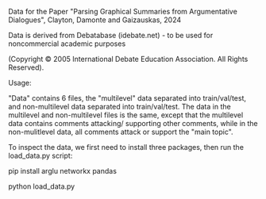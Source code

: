 Data for the Paper "Parsing Graphical Summaries from Argumentative Dialogues", Clayton, Damonte and Gaizauskas, 2024

Data is derived from Debatabase (idebate.net) - to be used for noncommercial academic purposes

(Copyright © 2005 International Debate Education Association. All Rights Reserved). 



Usage:

"Data" contains 6 files, the "multilevel" data separated into train/val/test, and non-multilevel data separated into train/val/test.
The data in the multilevel and non-multilevel files is the same, except that the multilevel data contains comments attacking/ supporting other comments, 
while in the non-mulitlevel data, all comments attack or support the "main topic".

To inspect the data, we first need to install three packages, then run the load_data.py script:

pip install arglu networkx pandas

python load_data.py
